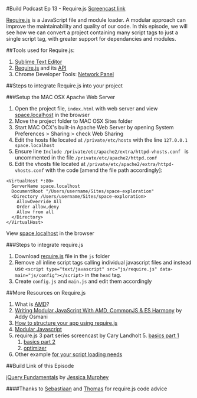 #Build Podcast Ep 13 - Require.js
[Screencast link ](http://build-podcast.com/requirejs/)

[Require.js](http://requirejs.org/) is a JavaScript file and module loader. A modular approach can improve the maintainability and quality of our code. In this episode, we will see how we can convert a project containing many script tags to just a single script tag, with greater support for dependancies and modules.


##Tools used for Require.js:

1. [Sublime Text Editor](http://www.sublimetext.com/)
2. [Require.js](http://requirejs.org/) and its [API](http://requirejs.org/docs/api.html)
3. Chrome Developer Tools: [Network Panel](https://developers.google.com/chrome-developer-tools/docs/network)

##Steps to integrate Require.js into your project

###Setup the MAC OSX Apache Web Server

1. Open the project file, `index.html` with web server and view [space.localhost](http://space.localhost/) in the browser
2. Move the project folder to MAC OSX Sites folder
2. Start MAC OCX's built-in Apache Web Server by opening System Preferences > Sharing > check Web Sharing
3. Edit the hosts file located at `/private/etc/hosts` with the line `127.0.0.1     space.localhost`
4. Ensure line `Include /private/etc/apache2/extra/httpd-vhosts.conf
` is uncommented in the file `/private/etc/apache2/httpd.conf`
4. Edit the vhosts file located at `/private/etc/apache2/extra/httpd-vhosts.conf` with the code [amend the file path accordingly]:

```
<VirtualHost *:80>
  ServerName space.localhost
  DocumentRoot "/Users/username/Sites/space-exploration"
  <Directory /Users/username/Sites/space-exploration>
    AllowOverride All
    Order allow,deny
    Allow from all
  </Directory>
</VirtualHost>
```
View [space.localhost](http://space.localhost/) in the browser

###Steps to integrate require.js

1. Download [require.js](http://requirejs.org/docs/download.html#requirejs) file in the `js` folder
3. Remove all inline script tags calling individual javascript files and instead use `<script type="text/javascript" src="js/require.js" data-main="js/config"></script>` in the `head` tag.
4. Create `config.js` and `main.js` and edit them accordingly


##More Resources on Require.js

1. What is [AMD](https://github.com/amdjs/amdjs-api/wiki/AMD)?
2. [Writing Modular JavaScript With AMD, CommonJS & ES Harmony](http://addyosmani.com/writing-modular-js/) by Addy Osmani
3. [How to structure your app using require.js](http://nixtu.blogspot.sg/2011/02/how-to-structure-your-application-using.html)
4. [Modular Javascript](http://unscriptable.com/code/Using-AMD-loaders/#0)
4. require.js 3 part series screencast by Cary Landholt
    5. [basics part 1](http://www.youtube.com/watch?v=VGlDR1QiV3A)
    1. [basics part 2](http://www.youtube.com/watch?v=9BYBNPvcqwo)
    2. [optimizer](http://www.youtube.com/watch?v=m6VNhqKDM4E)
4. Other example [for your script loading needs](https://net.tutsplus.com/articles/web-roundups/for-your-script-loading-needs/)

##Build Link of this Episode

[jQuery Fundamentals](http://jqfundamentals.com/) by [Jessica Murphey](http://rmurphey.com/)

####Thanks to [Sebastiaan](http://twitter.com/sebdeckers) and [Thomas](http://twitter.com/serrynaimo) for require.js code advice
